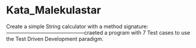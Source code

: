 # Kata_Malekulastar
Create a simple String calculator with a method signature:
———————————————craeted a program with 7 Test cases to use the Test Driven Development paradigm.
